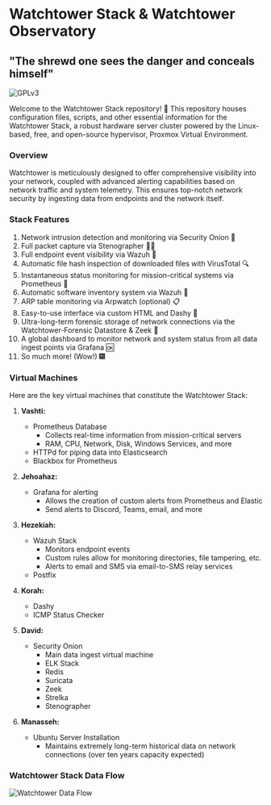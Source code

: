 # Watchtower Stack & Watchtower Observatory
## "The shrewd one sees the danger and conceals himself"
![GPLv3](https://www.gnu.org/graphics/gplv3-with-text-136x68.png)

Welcome to the Watchtower Stack repository! 🚀 This repository houses configuration files, scripts, and other essential information for the Watchtower Stack, a robust hardware server cluster powered by the Linux-based, free, and open-source hypervisor, Proxmox Virtual Environment.

### Overview

Watchtower is meticulously designed to offer comprehensive visibility into your network, coupled with advanced alerting capabilities based on network traffic and system telemetry. This ensures top-notch network security by ingesting data from endpoints and the network itself.

### Stack Features

1. Network intrusion detection and monitoring via Security Onion 👀
2. Full packet capture via Stenographer ✍🏻
3. Full endpoint event visibility via Wazuh 🎫
4. Automatic file hash inspection of downloaded files with VirusTotal 🔍
5. Instantaneous status monitoring for mission-critical systems via Prometheus 💓
6. Automatic software inventory system via Wazuh 📒
7. ARP table monitoring via Arpwatch (optional) 📋
8. Easy-to-use interface via custom HTML and Dashy 🧠
9. Ultra-long-term forensic storage of network connections via the Watchtower-Forensic Datastore & Zeek 💾
10. A global dashboard to monitor network and system status from all data ingest points via Grafana 🆗
11. So much more! (Wow!) 🎆

### Virtual Machines

Here are the key virtual machines that constitute the Watchtower Stack:

1. **Vashti:**
   - Prometheus Database
      - Collects real-time information from mission-critical servers
      - RAM, CPU, Network, Disk, Windows Services, and more
   - HTTPd for piping data into Elasticsearch
   - Blackbox for Prometheus

2. **Jehoahaz:**
   - Grafana for alerting
      - Allows the creation of custom alerts from Prometheus and Elastic
      - Send alerts to Discord, Teams, email, and more

3. **Hezekiah:**
   - Wazuh Stack
        - Monitors endpoint events
        - Custom rules allow for monitoring directories, file tampering, etc.
        - Alerts to email and SMS via email-to-SMS relay services
   - Postfix

4. **Korah:**
   - Dashy
   - ICMP Status Checker

5. **David:**
   - Security Onion
     - Main data ingest virtual machine
     - ELK Stack
     - Redis
     - Suricata
     - Zeek
     - Strelka
     - Stenographer

6. **Manasseh:**
   - Ubuntu Server Installation
     - Maintains extremely long-term historical data on network connections (over ten years capacity expected)

### Watchtower Stack Data Flow

![Watchtower Data Flow](https://i.imgur.com/3dDJ9Of.jpg)


